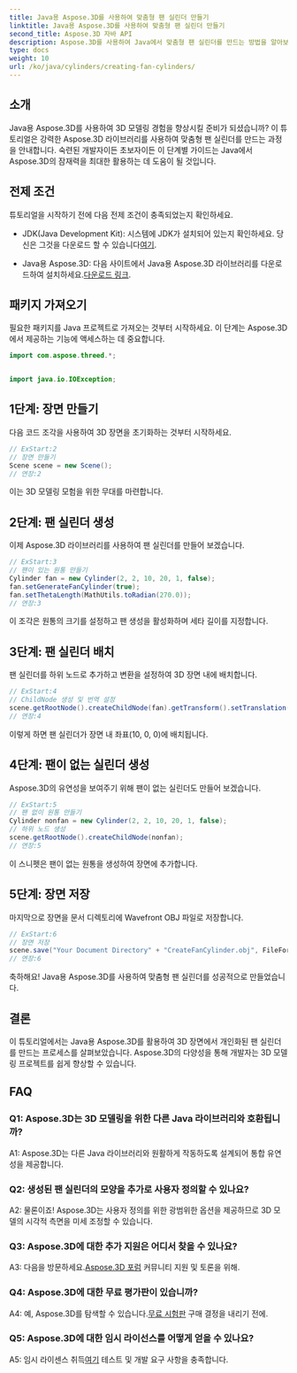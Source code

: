 ```yaml
---
title: Java용 Aspose.3D를 사용하여 맞춤형 팬 실린더 만들기
linktitle: Java용 Aspose.3D를 사용하여 맞춤형 팬 실린더 만들기
second_title: Aspose.3D 자바 API
description: Aspose.3D를 사용하여 Java에서 맞춤형 팬 실린더를 만드는 방법을 알아보세요. 손쉽게 3D 모델링 게임을 향상시켜 보세요.
type: docs
weight: 10
url: /ko/java/cylinders/creating-fan-cylinders/
---
```

## 소개

Java용 Aspose.3D를 사용하여 3D 모델링 경험을 향상시킬 준비가 되셨습니까? 이 튜토리얼은 강력한 Aspose.3D 라이브러리를 사용하여 맞춤형 팬 실린더를 만드는 과정을 안내합니다. 숙련된 개발자이든 초보자이든 이 단계별 가이드는 Java에서 Aspose.3D의 잠재력을 최대한 활용하는 데 도움이 될 것입니다.

## 전제 조건

튜토리얼을 시작하기 전에 다음 전제 조건이 충족되었는지 확인하세요.

- JDK(Java Development Kit): 시스템에 JDK가 설치되어 있는지 확인하세요. 당신은 그것을 다운로드 할 수 있습니다[여기](https://www.oracle.com/java/technologies/javase-downloads.html).

-  Java용 Aspose.3D: 다음 사이트에서 Java용 Aspose.3D 라이브러리를 다운로드하여 설치하세요.[다운로드 링크](https://releases.aspose.com/3d/java/).

## 패키지 가져오기

필요한 패키지를 Java 프로젝트로 가져오는 것부터 시작하세요. 이 단계는 Aspose.3D에서 제공하는 기능에 액세스하는 데 중요합니다.

```java
import com.aspose.threed.*;


import java.io.IOException;
```

## 1단계: 장면 만들기

다음 코드 조각을 사용하여 3D 장면을 초기화하는 것부터 시작하세요.

```java
// ExStart:2
// 장면 만들기
Scene scene = new Scene();
// 연장:2
```

이는 3D 모델링 모험을 위한 무대를 마련합니다.

## 2단계: 팬 실린더 생성

이제 Aspose.3D 라이브러리를 사용하여 팬 실린더를 만들어 보겠습니다.

```java
// ExStart:3
// 팬이 있는 원통 만들기
Cylinder fan = new Cylinder(2, 2, 10, 20, 1, false);
fan.setGenerateFanCylinder(true);
fan.setThetaLength(MathUtils.toRadian(270.0));
// 연장:3
```

이 조각은 원통의 크기를 설정하고 팬 생성을 활성화하며 세타 길이를 지정합니다.

## 3단계: 팬 실린더 배치

팬 실린더를 하위 노드로 추가하고 변환을 설정하여 3D 장면 내에 배치합니다.

```java
// ExStart:4
// ChildNode 생성 및 번역 설정
scene.getRootNode().createChildNode(fan).getTransform().setTranslation(10, 0, 0);
// 연장:4
```

이렇게 하면 팬 실린더가 장면 내 좌표(10, 0, 0)에 배치됩니다.

## 4단계: 팬이 없는 실린더 생성

Aspose.3D의 유연성을 보여주기 위해 팬이 없는 실린더도 만들어 보겠습니다.

```java
// ExStart:5
// 팬 없이 원통 만들기
Cylinder nonfan = new Cylinder(2, 2, 10, 20, 1, false);
// 하위 노드 생성
scene.getRootNode().createChildNode(nonfan);
// 연장:5
```

이 스니펫은 팬이 없는 원통을 생성하여 장면에 추가합니다.

## 5단계: 장면 저장

마지막으로 장면을 문서 디렉토리에 Wavefront OBJ 파일로 저장합니다.

```java
// ExStart:6
// 장면 저장
scene.save("Your Document Directory" + "CreateFanCylinder.obj", FileFormat.WAVEFRONTOBJ);
// 연장:6
```

축하해요! Java용 Aspose.3D를 사용하여 맞춤형 팬 실린더를 성공적으로 만들었습니다.

## 결론

이 튜토리얼에서는 Java용 Aspose.3D를 활용하여 3D 장면에서 개인화된 팬 실린더를 만드는 프로세스를 살펴보았습니다. Aspose.3D의 다양성을 통해 개발자는 3D 모델링 프로젝트를 쉽게 향상할 수 있습니다.

## FAQ

### Q1: Aspose.3D는 3D 모델링을 위한 다른 Java 라이브러리와 호환됩니까?

A1: Aspose.3D는 다른 Java 라이브러리와 원활하게 작동하도록 설계되어 통합 유연성을 제공합니다.

### Q2: 생성된 팬 실린더의 모양을 추가로 사용자 정의할 수 있나요?

A2: 물론이죠! Aspose.3D는 사용자 정의를 위한 광범위한 옵션을 제공하므로 3D 모델의 시각적 측면을 미세 조정할 수 있습니다.

### Q3: Aspose.3D에 대한 추가 지원은 어디서 찾을 수 있나요?

 A3: 다음을 방문하세요.[Aspose.3D 포럼](https://forum.aspose.com/c/3d/18) 커뮤니티 지원 및 토론을 위해.

### Q4: Aspose.3D에 대한 무료 평가판이 있습니까?

 A4: 예, Aspose.3D를 탐색할 수 있습니다.[무료 시험판](https://releases.aspose.com/) 구매 결정을 내리기 전에.

### Q5: Aspose.3D에 대한 임시 라이선스를 어떻게 얻을 수 있나요?

 A5: 임시 라이센스 취득[여기](https://purchase.aspose.com/temporary-license/) 테스트 및 개발 요구 사항을 충족합니다.